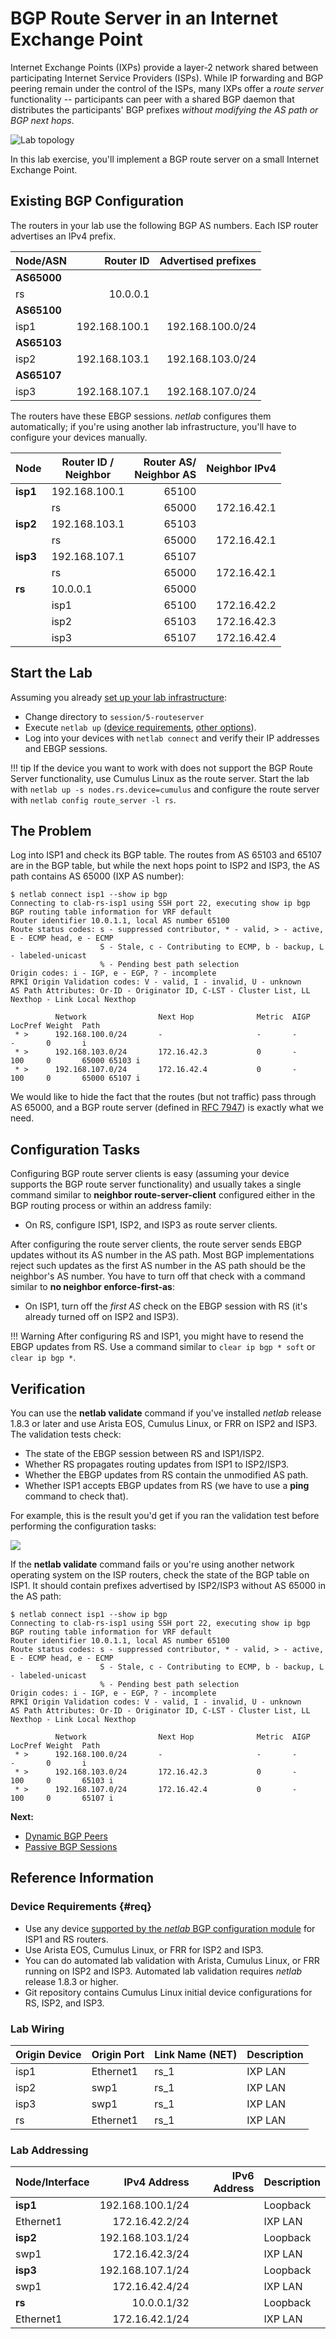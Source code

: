 # BGP Route Server in an Internet Exchange Point

Internet Exchange Points (IXPs) provide a layer-2 network shared between participating Internet Service Providers (ISPs). While IP forwarding and BGP peering remain under the control of the ISPs, many IXPs offer a *route server* functionality -- participants can peer with a shared BGP daemon that distributes the participants' BGP prefixes *without modifying the AS path or BGP next hops*.

![Lab topology](topology-routeserver.png)

In this lab exercise, you'll implement a BGP route server on a small Internet Exchange Point.
    
## Existing BGP Configuration

The routers in your lab use the following BGP AS numbers. Each ISP router advertises an IPv4 prefix.

| Node/ASN | Router ID | Advertised prefixes |
|----------|----------:|--------------------:|
| **AS65000** ||
| rs | 10.0.0.1 |  |
| **AS65100** ||
| isp1 | 192.168.100.1 | 192.168.100.0/24 |
| **AS65103** ||
| isp2 | 192.168.103.1 | 192.168.103.0/24 |
| **AS65107** ||
| isp3 | 192.168.107.1 | 192.168.107.0/24 |

The routers have these EBGP sessions. _netlab_ configures them automatically; if you're using another lab infrastructure, you'll have to configure your devices manually.

| Node | Router ID /<br />Neighbor | Router AS/<br />Neighbor AS | Neighbor IPv4 |
|------|---------------------------|----------------------------:|--------------:|
| **isp1** | 192.168.100.1 | 65100 |
| | rs | 65000 | 172.16.42.1 |
| **isp2** | 192.168.103.1 | 65103 |
| | rs | 65000 | 172.16.42.1 |
| **isp3** | 192.168.107.1 | 65107 |
| | rs | 65000 | 172.16.42.1 |
| **rs** | 10.0.0.1 | 65000 |
| | isp1 | 65100 | 172.16.42.2 |
| | isp2 | 65103 | 172.16.42.3 |
| | isp3 | 65107 | 172.16.42.4 |

## Start the Lab

Assuming you already [set up your lab infrastructure](../1-setup.md):

* Change directory to `session/5-routeserver`
* Execute `netlab up` ([device requirements](#req), [other options](../external/index.md)).
* Log into your devices with `netlab connect` and verify their IP addresses and EBGP sessions.

!!! tip
    If the device you want to work with does not support the BGP Route Server functionality, use Cumulus Linux as the route server. Start the lab with `netlab up -s nodes.rs.device=cumulus` and configure the route server with `netlab config route_server -l rs`.

## The Problem

Log into ISP1 and check its BGP table. The routes from AS 65103 and 65107 are in the BGP table, but while the next hops point to ISP2 and ISP3, the AS path contains AS 65000 (IXP AS number):

```
$ netlab connect isp1 --show ip bgp
Connecting to clab-rs-isp1 using SSH port 22, executing show ip bgp
BGP routing table information for VRF default
Router identifier 10.0.1.1, local AS number 65100
Route status codes: s - suppressed contributor, * - valid, > - active, E - ECMP head, e - ECMP
                    S - Stale, c - Contributing to ECMP, b - backup, L - labeled-unicast
                    % - Pending best path selection
Origin codes: i - IGP, e - EGP, ? - incomplete
RPKI Origin Validation codes: V - valid, I - invalid, U - unknown
AS Path Attributes: Or-ID - Originator ID, C-LST - Cluster List, LL Nexthop - Link Local Nexthop

          Network                Next Hop              Metric  AIGP       LocPref Weight  Path
 * >      192.168.100.0/24       -                     -       -          -       0       i
 * >      192.168.103.0/24       172.16.42.3           0       -          100     0       65000 65103 i
 * >      192.168.107.0/24       172.16.42.4           0       -          100     0       65000 65107 i 
```

We would like to hide the fact that the routes (but not traffic) pass through AS 65000, and a BGP route server (defined in [RFC 7947](https://datatracker.ietf.org/doc/html/rfc7947)) is exactly what we need.

## Configuration Tasks

Configuring BGP route server clients is easy (assuming your device supports the BGP route server functionality) and usually takes a single command similar to **neighbor route-server-client** configured either in the BGP routing process or within an address family:

* On RS, configure ISP1, ISP2, and ISP3 as route server clients. 

After configuring the route server clients, the route server sends EBGP updates without its AS number in the AS path. Most BGP implementations reject such updates as the first AS number in the AS path should be the neighbor's AS number. You have to turn off that check with a command similar to **no neighbor enforce-first-as**:

* On ISP1, turn off the *first AS* check on the EBGP session with RS (it's already turned off on ISP2 and ISP3).

!!! Warning
    After configuring RS and ISP1, you might have to resend the EBGP updates from RS. Use a command similar to `clear ip bgp * soft` or `clear ip bgp *`.
    
## Verification

You can use the **netlab validate** command if you've installed *netlab* release 1.8.3 or later and use Arista EOS, Cumulus Linux, or FRR on ISP2 and ISP3. The validation tests check:

* The state of the EBGP session between RS and ISP1/ISP2.
* Whether RS propagates routing updates from ISP1 to ISP2/ISP3.
* Whether the EBGP updates from RS contain the unmodified AS path.
* Whether ISP1 accepts EBGP updates from RS (we have to use a **ping** command to check that).

For example, this is the result you'd get if you ran the validation test before performing the configuration tasks:

![](session-routeserver-validate.png)

If the **netlab validate** command fails or you're using another network operating system on the ISP routers, check the state of the BGP table on ISP1. It should contain prefixes advertised by ISP2/ISP3 without AS 65000 in the AS path:

```
$ netlab connect isp1 --show ip bgp
Connecting to clab-rs-isp1 using SSH port 22, executing show ip bgp
BGP routing table information for VRF default
Router identifier 10.0.1.1, local AS number 65100
Route status codes: s - suppressed contributor, * - valid, > - active, E - ECMP head, e - ECMP
                    S - Stale, c - Contributing to ECMP, b - backup, L - labeled-unicast
                    % - Pending best path selection
Origin codes: i - IGP, e - EGP, ? - incomplete
RPKI Origin Validation codes: V - valid, I - invalid, U - unknown
AS Path Attributes: Or-ID - Originator ID, C-LST - Cluster List, LL Nexthop - Link Local Nexthop

          Network                Next Hop              Metric  AIGP       LocPref Weight  Path
 * >      192.168.100.0/24       -                     -       -          -       0       i
 * >      192.168.103.0/24       172.16.42.3           0       -          100     0       65103 i
 * >      192.168.107.0/24       172.16.42.4           0       -          100     0       65107 i
```

**Next:**

* [Dynamic BGP Peers](9-dynamic.md)
* [Passive BGP Sessions](8-passive.md)

## Reference Information

### Device Requirements {#req}

* Use any device [supported by the _netlab_ BGP configuration module](https://netlab.tools/platforms/#platform-routing-support) for ISP1 and RS routers.
* Use Arista EOS, Cumulus Linux, or FRR for ISP2 and ISP3.
* You can do automated lab validation with Arista, Cumulus Linux, or FRR running on ISP2 and ISP3. Automated lab validation requires _netlab_ release 1.8.3 or higher.
* Git repository contains Cumulus Linux initial device configurations for RS, ISP2, and ISP3.

### Lab Wiring

| Origin Device | Origin Port | Link Name (NET) | Description          |
|---------------|-------------|-----------------|----------------------|
| isp1 | Ethernet1 | rs_1 | IXP LAN |
| isp2 | swp1 | rs_1 | IXP LAN |
| isp3 | swp1 | rs_1 | IXP LAN |
| rs | Ethernet1 | rs_1 | IXP LAN |

### Lab Addressing

| Node/Interface | IPv4 Address | IPv6 Address | Description |
|----------------|-------------:|-------------:|-------------|
| **isp1** |  192.168.100.1/24 |  | Loopback |
| Ethernet1 | 172.16.42.2/24 |  | IXP LAN |
| **isp2** |  192.168.103.1/24 |  | Loopback |
| swp1 | 172.16.42.3/24 |  | IXP LAN |
| **isp3** |  192.168.107.1/24 |  | Loopback |
| swp1 | 172.16.42.4/24 |  | IXP LAN |
| **rs** |  10.0.0.1/32 |  | Loopback |
| Ethernet1 | 172.16.42.1/24 |  | IXP LAN |
